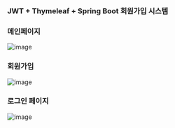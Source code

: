 ### JWT + Thymeleaf + Spring Boot 회원가입 시스템 

### 메인페이지
![image](https://user-images.githubusercontent.com/47946124/196226640-99e0b6d4-1604-4429-b94a-e69a09ef6e11.png)

### 회원가입
![image](https://user-images.githubusercontent.com/47946124/196226399-72785dba-2f2a-4fca-8fcd-66cd3bc46786.png)

### 로그인 페이지
![image](https://user-images.githubusercontent.com/47946124/196226603-037ca0f3-221c-4dff-8294-072977b6fe8e.png)
